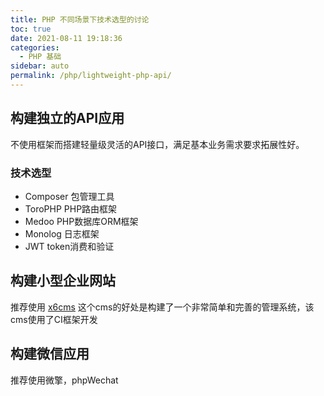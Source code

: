 ```yaml
---
title: PHP 不同场景下技术选型的讨论
toc: true
date: 2021-08-11 19:18:36
categories: 
  - PHP 基础
sidebar: auto
permalink: /php/lightweight-php-api/
---
```



## 构建独立的API应用

不使用框架而搭建轻量级灵活的API接口，满足基本业务需求要求拓展性好。

### 技术选型

- Composer 包管理工具
- ToroPHP PHP路由框架
- Medoo PHP数据库ORM框架
- Monolog 日志框架
- JWT token消费和验证

## 构建小型企业网站

推荐使用 [x6cms](http://www.x6cms.com/) 这个cms的好处是构建了一个非常简单和完善的管理系统，该cms使用了CI框架开发

## 构建微信应用

推荐使用微擎，phpWechat
